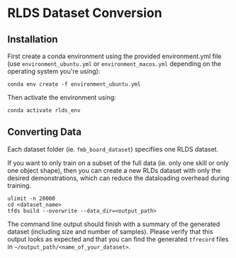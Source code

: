 # RLDS Dataset Conversion

## Installation
First create a conda environment using the provided environment.yml file (use `environment_ubuntu.yml` or `environment_macos.yml` depending on the operating system you're using):
```
conda env create -f environment_ubuntu.yml
```

Then activate the environment using:
```
conda activate rlds_env
```

## Converting Data
Each dataset folder (ie. `fmb_board_dataset`) specifiies one RLDS dataset. 

If you want to only train on a subset of the full data (ie. only one skill or only one object shape), then you can create a new RLDs dataset with only the desired demonstrations, which can reduce the dataloading overhead during training.
```
ulimit -n 20000
cd <dataset_name>
tfds build --overwrite --data_dir=<output_path>
```
The command line output should finish with a summary of the generated dataset (including size and number of samples). 
Please verify that this output looks as expected and that you can find the generated `tfrecord` files in `~/output_path/<name_of_your_dataset>`.